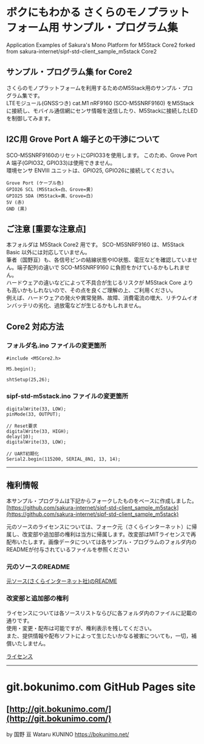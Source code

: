 # ボクにもわかる さくらのモノプラットフォーム用 サンプル・プログラム集
Application Examples of Sakura's Mono Platform for M5Stack Core2 
forked from sakura-internet/sipf-std-client_sample_m5stack Core2 

## サンプル・プログラム集 for Core2
さくらのモノプラットフォームを利用するためのM5Stack用のサンプル・プログラム集です。  
LTEモジュール(GNSSつき) cat.M1 nRF9160 (SCO-M5SNRF9160) をM5Stackに接続し、モバイル通信網にセンサ情報を送信したり、M5Stackに接続したLEDを制御してみます。  

## I2C用 Grove Port A 端子との干渉について

SCO-M5SNRF9160のリセットにGPIO33を使用します。
このため、Grove Port A 端子(GPIO32, GPIO33)は使用できません。  
環境センサ ENVⅢ ユニットは、GPIO25, GPIO26に接続してください。  

	Grove Port (ケーブル色)
	GPIO26 SCL (M5Stack=白、Grove=黄)
	GPIO25 SDA (M5Stack=黄、Grove=白)
	5V (赤)
	GND (黒)

## ご注意 [重要な注意点]
本フォルダは M5Stack Core2 用です。
SCO-M5SNRF9160 は、M5Stack Basic 以外には対応していません。  
筆者（国野亘）も、各信号ピンの結線状態やIO状態、電圧などを確認していません。端子配列の違いで SCO-M5SNRF9160 に負担をかけているかもしれません。  
ハードウェアの違いなどによって不具合が生じるリスクが M5Stack Core よりも高いかもしれないので、その点を良くご理解の上、ご利用ください。  
例えば、ハードウェアの発火や異常発熱、故障、消費電流の増大、リチウムイオンバッテリの劣化、過放電などが生じるかもしれません。  

## Core2 対応方法

### フォルダ名.ino ファイルの変更箇所

	#include <M5Core2.h>
	
	M5.begin();
	
	shtSetup(25,26);

### sipf-std-m5stack.ino ファイルの変更箇所

	digitalWrite(33, LOW);
	pinMode(33, OUTPUT);

	// Reset要求
	digitalWrite(33, HIGH);
	delay(10);
	digitalWrite(33, LOW);

	// UART初期化
	Serial2.begin(115200, SERIAL_8N1, 13, 14);

-------------------------------------------------------------------------------------------------------

## 権利情報

本サンプル・プログラムは下記からフォークしたものをベースに作成しました。  
  [https://github.com/sakura-internet/sipf-std-client_sample_m5stack](https://github.com/sakura-internet/sipf-std-client_sample_m5stack)

元のソースのライセンスについては、フォーク元（さくらインターネット）に帰属し、改変部や追加部の権利は当方に帰属します。改変部はMITライセンスで再配布いたします。画像データについては各サンプル・プログラムのフォルダ内のREADMEが付与されているファイルを参照ください  

### 元のソースのREADME

[元ソース(さくらインターネット社)のREADME](/README_sakura.md)

### 改変部と追加部の権利

ライセンスについては各ソースリストならびに各フォルダ内のファイルに記載の通りです。  
使用・変更・配布は可能ですが、権利表示を残してください。  
また、提供情報や配布ソフトによって生じたいかなる被害についても，一切，補償いたしません。  

[ライセンス](/LICENSE)

----------------------------------------------------------------
# git.bokunimo.com GitHub Pages site
[http://git.bokunimo.com/](http://git.bokunimo.com/)  
----------------------------------------------------------------

by 国野 亘 Wataru KUNINO <https://bokunimo.net/>
